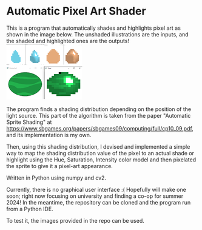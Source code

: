 # **Automatic Pixel Art Shader**

This is a program that automatically shades and highlights pixel art as shown in the image below. The unshaded illustrations are the inputs, and the shaded and highlighted ones are the outputs!
![program results](https://github.com/MariamFahmy/pixel-art-shader/blob/main/program_results.png "program results")

The program finds a shading distribution depending on the position of the light source. This part of the algorithm is taken from the paper  "Automatic Sprite Shading" at https://www.sbgames.org/papers/sbgames09/computing/full/cp10_09.pdf, and its implementation is my own.

Then, using this shading distribution, I devised and implemented a simple way to map the shading distribution value of the pixel to an actual shade or highlight using the Hue, Saturation, Intensity color model and then pixelated the sprite to give it a pixel-art appearance.

Written in Python using numpy and cv2.

Currently, there is no graphical user interface :( Hopefully will make one soon; right now focusing on university and finding a co-op for summer 2024!
In the meantime, the repository can be cloned and the program run from a Python IDE.

To test it, the images provided in the repo can be used. 


